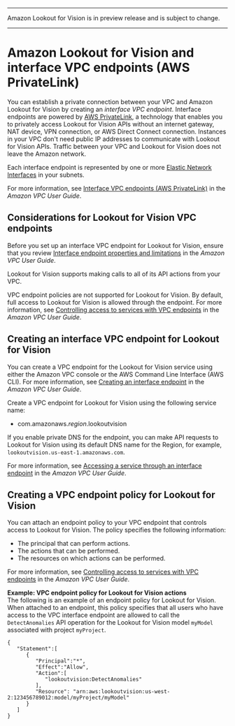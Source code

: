 --------

Amazon Lookout for Vision is in preview release and is subject to change\.

--------

# Amazon Lookout for Vision and interface VPC endpoints \(AWS PrivateLink\)<a name="vpc-interface-endpoints"></a>

You can establish a private connection between your VPC and Amazon Lookout for Vision by creating an *interface VPC endpoint*\. Interface endpoints are powered by [AWS PrivateLink](http://aws.amazon.com/privatelink), a technology that enables you to privately access Lookout for Vision APIs without an internet gateway, NAT device, VPN connection, or AWS Direct Connect connection\. Instances in your VPC don't need public IP addresses to communicate with Lookout for Vision APIs\. Traffic between your VPC and Lookout for Vision does not leave the Amazon network\. 

Each interface endpoint is represented by one or more [Elastic Network Interfaces](https://docs.aws.amazon.com/AWSEC2/latest/UserGuide/using-eni.html) in your subnets\. 

For more information, see [Interface VPC endpoints \(AWS PrivateLink\)](https://docs.aws.amazon.com/vpc/latest/userguide/vpce-interface.html) in the *Amazon VPC User Guide*\. 

## Considerations for Lookout for Vision VPC endpoints<a name="vpc-endpoint-considerations"></a>

Before you set up an interface VPC endpoint for Lookout for Vision, ensure that you review [Interface endpoint properties and limitations](https://docs.aws.amazon.com/vpc/latest/userguide/vpce-interface.html#vpce-interface-limitations) in the *Amazon VPC User Guide*\. 

Lookout for Vision supports making calls to all of its API actions from your VPC\. 

VPC endpoint policies are not supported for Lookout for Vision\. By default, full access to Lookout for Vision is allowed through the endpoint\. For more information, see [Controlling access to services with VPC endpoints](https://docs.aws.amazon.com/vpc/latest/userguide/vpc-endpoints-access.html) in the *Amazon VPC User Guide*\.

## Creating an interface VPC endpoint for Lookout for Vision<a name="vpc-endpoint-create"></a>

You can create a VPC endpoint for the Lookout for Vision service using either the Amazon VPC console or the AWS Command Line Interface \(AWS CLI\)\. For more information, see [Creating an interface endpoint](https://docs.aws.amazon.com/vpc/latest/userguide/vpce-interface.html#create-interface-endpoint) in the *Amazon VPC User Guide*\.

Create a VPC endpoint for Lookout for Vision using the following service name: 
+ com\.amazonaws\.*region*\.lookoutvision 

If you enable private DNS for the endpoint, you can make API requests to Lookout for Vision using its default DNS name for the Region, for example, `lookoutvision.us-east-1.amazonaws.com`\. 

For more information, see [Accessing a service through an interface endpoint](https://docs.aws.amazon.com/vpc/latest/userguide/vpce-interface.html#access-service-though-endpoint) in the *Amazon VPC User Guide*\.

## Creating a VPC endpoint policy for Lookout for Vision<a name="vpc-endpoint-policy"></a>

You can attach an endpoint policy to your VPC endpoint that controls access to Lookout for Vision\. The policy specifies the following information:
+ The principal that can perform actions\.
+ The actions that can be performed\.
+ The resources on which actions can be performed\.

For more information, see [Controlling access to services with VPC endpoints](https://docs.aws.amazon.com/vpc/latest/userguide/vpc-endpoints-access.html) in the *Amazon VPC User Guide*\. 

**Example: VPC endpoint policy for Lookout for Vision actions**  
The following is an example of an endpoint policy for Lookout for Vision\. When attached to an endpoint, this policy specifies that all users who have access to the VPC interface endpoint are allowed to call the `DetectAnomalies` API operation for the Lookout for Vision model `myModel` associated with project `myProject`\.

```
{
   "Statement":[
      {
         "Principal":"*",
         "Effect":"Allow",
         "Action":[
            "lookoutvision:DetectAnomalies"
         ],
         "Resource": "arn:aws:lookoutvision:us-west-2:123456789012:model/myProject/myModel"
      }
   ]
}
```